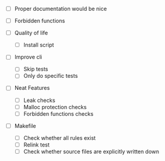 - [ ] Proper documentation would be nice
- [ ] Forbidden functions

- [ ] Quality of life
    - [ ] Install script

- [ ] Improve cli
    - [ ] Skip tests
    - [ ] Only do specific tests

- [ ] Neat Features
    - [ ] Leak checks
    - [ ] Malloc protection checks
    - [ ] Forbidden functions checks

- [ ] Makefile
    - [ ] Check whether all rules exist
    - [ ] Relink test
    - [ ] Check whether source files are explicitly written down
